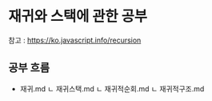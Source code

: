 # 재귀와 스택에 관한 공부

참고 : <a>https://ko.javascript.info/recursion</a>


## 공부 흐름

- 재귀.md
ㄴ 재귀스택.md
ㄴ 재귀적순회.md
ㄴ 재귀적구조.md